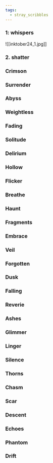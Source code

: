 ```yaml
---
tags:
  - stray_scribbles
---
```

### 1: whispers
![[inktober24_1.jpg]]
### 2. shatter

### Crimson
### Surrender
### Abyss
### Weightless
### Fading
### Solitude
### Delirium
### Hollow
### Flicker
### Breathe
### Haunt
### Fragments
### Embrace
### Veil
### Forgotten
### Dusk
### Falling
### Reverie
### Ashes
### Glimmer
### Linger
### Silence
### Thorns
### Chasm
### Scar
### Descent
### Echoes
### Phantom
### Drift